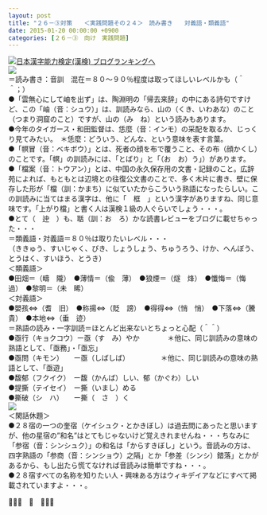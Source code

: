 ```yaml
---
layout: post
title: "２６－③対策　　＜実践問題その２４＞　読み書き　　対義語・類義語"
date: 2015-01-20 00:00:00 +0900
categories: [２６－③　向け　実践問題]
---
```


[![](/syuusyuu9701/assets/images/２６－③対策-＜実践問題その２４＞-読み書き-対義語・類義語-br_c_3028_1.gif)](http://blog.with2.net/link.php?1659096:3028 "日本漢字能力検定(漢検) ブログランキングへ")[日本漢字能力検定(漢検) ブログランキングへ](http://blog.with2.net/link.php?1659096:3028)  
![](/syuusyuu9701/assets/images/２６－③対策-＜実践問題その２４＞-読み書き-対義語・類義語-c9a733276cdf913ba0215d0a1a84037b.png)  
＝読み書き：音訓　混在＝８０～９０％程度は取ってほしいレベルかも（＾＾；）  
●「雲無心にして岫を出ず」は、陶淵明の「帰去来辞」の中にある詩句ですけど、この「岫（音：シュウ）」は、訓読みなら、山の（くき、いわあな）のこと（つまり洞窟のこと）ですが、山の（み　ね）という読みもあります。  
●今年のタイガース・和田監督は、恁麼（音：インモ）の采配を取るか、じっくり見てみたい。　＊恁麼：どういう、どんな、という意味を表す言葉。  
●「幎冒（音：ベキボウ）」とは、死者の顔を布で覆うこと、その布（顔かくし）のことです。「幎」の訓読みには、「とばり」と「（お　お）う」）があります。  
●「檔案（音：トウアン）」とは、中国の永久保存用の文書・記録のこと。広辞苑によれば、もともとは辺境との往復公文書のことで、多く木片に書き、壁に保存した形が「檔（訓：かまち）に似ていたからこういう熟語になったらしい。この訓読みに当てはまる漢字は、他に「　框　」という漢字がありますね、同じ意味です。「上がり檔」と書く人は漢検１級の人ぐらいでしょう・・・。  
●とて（　迚　）も、聒（訓：お　ろ）かな読書レビューをブログに載せちゃった・・・  
＝類義語・対義語＝８０％は取りたいレベル・・・  
（ききゅう、すいじゃく、びき、しょうしょう、ちゅうろう、けか、へんぼう、とうはく、すいほう、とうき）  
＜類義語＞  
●田畑＝（疇　隴）　●薄情＝（偸　薄）　●狼煙＝（燧　烽）　●懺悔＝（悔　過）　●黎明＝（未　晞）  
＜対義語＞  
●嬰孩⇔（耆　旧）　●称揚⇔（貶　謗）　●得得⇔（悄　悄）　●下落⇔（騰　貴）　●本地⇔（垂　迹）  
＝熟語の読み・一字訓読＝ほとんど出来ないとちょっと心配（＾＾）  
●亟行（キョクコウ）ー亟（す　み）やか　　　　＊他に、同じ訓読みの意味の熟語として、「亟務」・「亟忘」  
●亟問（キモン）　　ー亟（しばしば）　　　　　＊他に、同じ訓読みの意味の熟語として、「亟遊」  
●馥郁（フクイク）　ー馥（かんば）しい、郁（かぐわ）しい  
●提撕（テイセイ）　ー撕（いまし）める  
●撕破（シ　ハ）　　ー撕（　さ　）く  
![](/syuusyuu9701/assets/images/２６－③対策-＜実践問題その２４＞-読み書き-対義語・類義語-58e80fb178b16efd10e74637cba23274.png)  
＜閑話休題＞  
●２８宿の一つの奎宿（ケイシュク・とかきぼし）は過去問にあったと思いますが、他の星宿の”和名”はとてもじゃないけど覚えきれませんね・・・ちなみに「参宿（音：シンシュク）」の和名は「からすきぼし」という。音読みの方は、四字熟語の「参商（音：シンショウ）之隔」とか「参差（シンシ）錯落」とかがあるから、もし出たら慌てなければ音読みは簡単ですね・・・。  
●２８宿すべての名称を知りたい人・興味ある方はウィキデイアなどにすべて掲載されていますよ・・・。  
  
👋👋👋　🐑　👋👋👋  
  
  
  